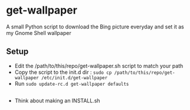 get-wallpaper
=======

A small Python script to download the Bing picture everyday and set it as my Gnome Shell wallpaper

## Setup

* Edit the /path/to/this/repo/get-wallpaper.sh script to match your path
* Copy the script to the init.d dir : `sudo cp /path/to/this/repo/get-wallpaper /etc/init.d/get-wallpaper`
* Run `sudo update-rc.d get-wallpaper defaults`

##

* Think about making an INSTALL.sh
